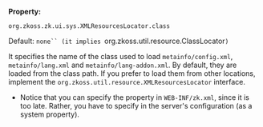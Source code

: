 **Property:**

`org.zkoss.zk.ui.sys.XMLResourcesLocator.class`

Default:  `none`` (it implies `org.zkoss.util.resource.ClassLocator`)`

It specifies the name of the class used to load `metainfo/config.xml`,
`metainfo/lang.xml` and `metainfo/lang-addon.xml`. By default, they are
loaded from the class path. If you prefer to load them from other
locations, implement the
`org.zkoss.util.resource.XMLResourcesLocator`
interface.

- Notice that you can specify the property in `WEB-INF/zk.xml`, since it
  is too late. Rather, you have to specify in the server's configuration
  (as a system property).
